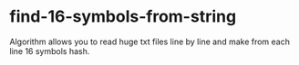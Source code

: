 # find-16-symbols-from-string
Algorithm allows you to read huge txt files line by line and make from each line 16 symbols hash.
